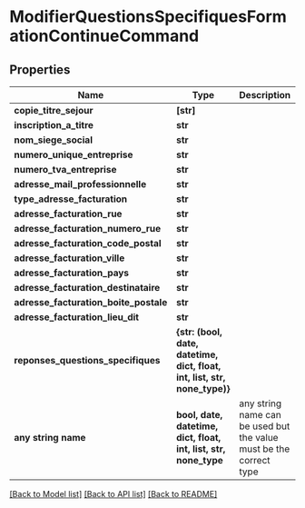 # ModifierQuestionsSpecifiquesFormationContinueCommand


## Properties
Name | Type | Description | Notes
------------ | ------------- | ------------- | -------------
**copie_titre_sejour** | **[str]** |  | 
**inscription_a_titre** | **str** |  | [optional] 
**nom_siege_social** | **str** |  | [optional] 
**numero_unique_entreprise** | **str** |  | [optional] 
**numero_tva_entreprise** | **str** |  | [optional] 
**adresse_mail_professionnelle** | **str** |  | [optional] 
**type_adresse_facturation** | **str** |  | [optional] 
**adresse_facturation_rue** | **str** |  | [optional] 
**adresse_facturation_numero_rue** | **str** |  | [optional] 
**adresse_facturation_code_postal** | **str** |  | [optional] 
**adresse_facturation_ville** | **str** |  | [optional] 
**adresse_facturation_pays** | **str** |  | [optional] 
**adresse_facturation_destinataire** | **str** |  | [optional] 
**adresse_facturation_boite_postale** | **str** |  | [optional] 
**adresse_facturation_lieu_dit** | **str** |  | [optional] 
**reponses_questions_specifiques** | **{str: (bool, date, datetime, dict, float, int, list, str, none_type)}** |  | [optional] 
**any string name** | **bool, date, datetime, dict, float, int, list, str, none_type** | any string name can be used but the value must be the correct type | [optional]

[[Back to Model list]](../README.md#documentation-for-models) [[Back to API list]](../README.md#documentation-for-api-endpoints) [[Back to README]](../README.md)


